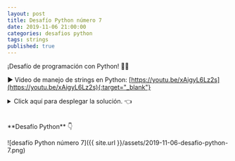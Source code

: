 ```yaml
---
layout: post
title: Desafío Python número 7
date: 2019-11-06 21:00:00
categories: desafios python
tags: strings
published: true
---
```



¡Desafío de programación con Python! 👩‍💻

▶️ Video de manejo de strings en Python: [https://youtu.be/xAigyL6Lz2s](https://youtu.be/xAigyL6Lz2s){:target="_blank"}

<details><summary>Click aquí para desplegar la solución. 👈</summary>
<br />La respuesta correcta es la d.
<br />
<br />✏️ Explicación: la función convierte la letra inicial de cada palabra a mayúscula, tomando como separador de palabras a los caracteres no alfabéticos. No convierte a minúsculas las demás letras, por lo que no es equivalente al método title() de Python.
<br />💻 Código ejecutable: https://repl.it/@programacionde1/Python-Desafio-7
<br />
<div markdown="1">![Solución al desafío]({{ site.url }}/assets/2019-11-06-desafio-python-7-solucion.png)
  </div></details>

<br />
<br />
**Desafío Python** 👇

![desafío Python número 7]({{ site.url }}/assets/2019-11-06-desafio-python-7.png)
